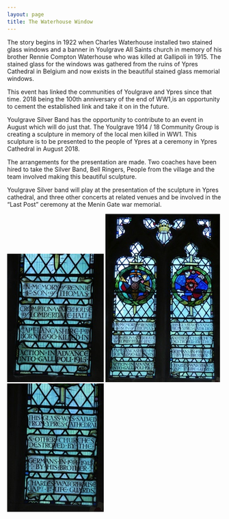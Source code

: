 ```yaml
---
layout: page
title: The Waterhouse Window
---
```


The story begins in 1922 when Charles Waterhouse installed two stained glass windows and a banner in Youlgrave All Saints church in memory of his brother Rennie Compton Waterhouse who was killed at Gallipoli in 1915. The stained glass for the windows was gathered from the ruins of Ypres Cathedral in Belgium and now exists in the beautiful stained glass memorial windows.

This event has linked the communities of Youlgrave and Ypres since that time. 2018 being the 100th anniversary of the end of WW1,is an opportunity to cement the established link and take it on in the future.

Youlgrave Silver Band has the opportunity to contribute to an event in August which will do just that. The Youlgrave 1914 / 18 Community Group is creating a sculpture in memory of the local men killed in WW1. This sculpture is to be presented to the people of Ypres at a ceremony in Ypres Cathedral in August 2018.

The arrangements for the presentation are made. Two coaches have been hired to take the Silver Band, Bell Ringers, People from the village and the team involved making this beautiful sculpture.

Youlgrave Silver band will play at the presentation of the sculpture in Ypres cathedral, and three other concerts at related venues and be involved in the “Last Post” ceremony at the Menin Gate war memorial.

![](/assets/images/waterhouse-window/P1010875.jpg)
![](/assets/images/waterhouse-window/P1010873.jpg)
![](/assets/images/waterhouse-window/P1010882.jpg)
